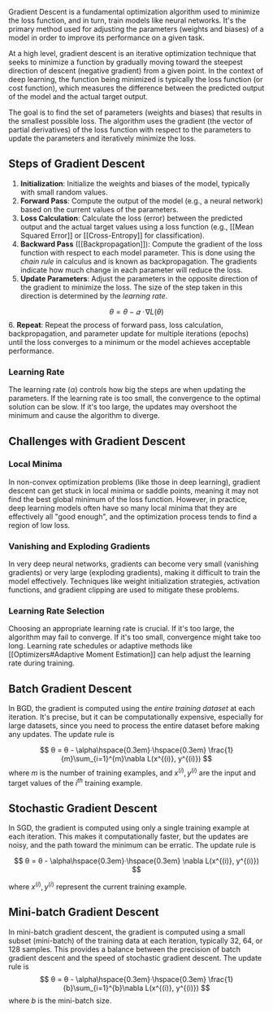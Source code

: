 Gradient Descent is a fundamental optimization algorithm used to minimize the loss function, and in turn, train models like neural networks. It's the primary method used for adjusting the parameters (weights and biases) of a model in order to improve its performance on a given task.

At a high level, gradient descent is an iterative optimization technique that seeks to minimize a function by gradually moving toward the steepest direction of descent (negative gradient) from a given point. In the context of deep learning, the function being minimized is typically the loss function (or cost function), which measures the difference between the predicted output of the model and the actual target output.

The goal is to find the set of parameters (weights and biases) that results in the smallest possible loss. The algorithm uses the gradient (the vector of partial derivatives) of the loss function with respect to the parameters to update the parameters and iteratively minimize the loss.

## Steps of Gradient Descent

1. **Initialization**: Initialize the weights and biases of the model, typically with small random values.
2. **Forward Pass**: Compute the output of the model (e.g., a neural network) based on the current values of the parameters.
3. **Loss Calculation**: Calculate the loss (error) between the predicted output and the actual target values using a loss function (e.g., [[Mean Squared Error]] or [[Cross-Entropy]] for classification).
4. **Backward Pass** ([[Backpropagation]]): Compute the gradient of the loss function with respect to each model parameter. This is done using the *chain rule* in calculus and is known as backpropagation. The gradients indicate how much change in each parameter will reduce the loss.
5. **Update Parameters**: Adjust the parameters in the opposite direction of the gradient to minimize the loss. The size of the step taken in this direction is determined by the *learning rate*.

$$ θ = θ - 𝛼 \;ᐧ\;\nabla L (θ)$$
6. **Repeat**: Repeat the process of forward pass, loss calculation, backpropagation, and parameter update for multiple iterations (epochs) until the loss converges to a minimum or the model achieves acceptable performance.

### Learning Rate

The learning rate ($\alpha$) controls how big the steps are when updating the parameters. If the learning rate is too small, the convergence to the optimal solution can be slow. If it's too large, the updates may overshoot the minimum and cause the algorithm to diverge.

## Challenges with Gradient Descent

### Local Minima

In non-convex optimization problems (like those in deep learning), gradient descent can get stuck in local minima or saddle points, meaning it may not find the best global minimum of the loss function. However, in practice, deep learning models often have so many local minima that they are effectively all "good enough", and the optimization process tends to find a region of low loss.

### Vanishing and Exploding Gradients

In very deep neural networks, gradients can become very small (vanishing gradients) or very large (exploding gradients), making it difficult to train the model effectively. Techniques like weight initialization strategies, activation functions, and gradient clipping are used to mitigate these problems.

### Learning Rate Selection

Choosing an appropriate learning rate is crucial. If it's too large, the algorithm may fail to converge. If it's too small, convergence might take too long. Learning rate schedules or adaptive methods like [[Optimizers#Adaptive Moment Estimation]] can help adjust the learning rate during training.

## Batch Gradient Descent

In BGD, the gradient is computed using the *entire training dataset* at each iteration. It's precise, but it can be computationally expensive, especially for large datasets, since you need to process the entire dataset before making any updates. The update rule is 

$$
θ = θ - \alpha\hspace{0.3em}ᐧ\hspace{0.3em} \frac{1}{m}\sum_{i=1}^{m}\nabla L(x^{(i)}, y^{(i)})
$$
where $m$ is the number of training examples, and $x^{(i)},y^{(i)}$ are the input and target values of the $i^{th}$ training example.

## Stochastic Gradient Descent

In SGD, the gradient is computed using only a single training example at each iteration. This makes it computationally faster, but the updates are noisy, and the path toward the minimum can be erratic. The update rule is

$$
θ = θ - \alpha\hspace{0.3em}ᐧ\hspace{0.3em} \nabla L(x^{(i)}, y^{(i)})
$$

where $x^{(i)},y^{(i)}$ represent the current training example.

## Mini-batch Gradient Descent

In mini-batch gradient descent, the gradient is computed using a small subset (mini-batch) of the training data at each iteration, typically 32, 64, or 128 samples. This provides a balance between the precision of batch gradient descent and the speed of stochastic gradient descent. The update rule is 
$$
θ = θ - \alpha\hspace{0.3em}ᐧ\hspace{0.3em} \frac{1}{b}\sum_{i=1}^{b}\nabla L(x^{(i)}, y^{(i)})
$$
where $b$ is the mini-batch size.
